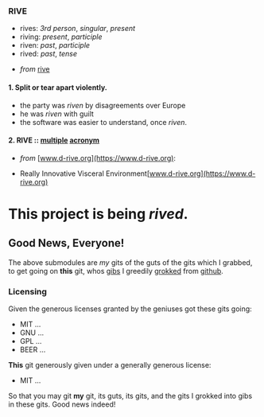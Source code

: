 ### RIVE

+ rives: _3rd person_, _singular_, _present_
+ riving: _present_, _participle_
+ riven: _past_, _participle_
+ rived: _past_, _tense_
- _from_ [rive](http://www.google.com/dictionary?langpair=en|en&q=rive&hl=en&aq=f)

#### 1. Split or tear apart violently.

* the party was _riven_ by disagreements over Europe
* he was _riven_ with guilt
* the software was easier to understand, once _riven_.

#### 2. RIVE :: [multiple](http://en.wikipedia.org/wiki/Multiset) [acronym](http://www.google.com/dictionary?langpair=en|en&q=acronym&hl=en&aq=f)

* _from_ [www.d-rive.org](https://www.d-rive.org):
+ Really Innovative Visceral Environment[www.d-rive.org](https://www.d-rive.org)


This project is being _rived_.
==============================

## Good News, Everyone!

The above submodules are _my_ gits of the guts of the gits which I grabbed,
to get going on **this** git, whos [gibs](http://en.wikipedia.org/wiki/Gib_(video_gaming)) I greedily [grokked](http://en.wikipedia.org/wiki/Grok) from [github](https://www.github.com).

### Licensing

Given the generous licenses granted by the geniuses got these gits going:

+ MIT ...
+ GNU ...
+ GPL ...
+ BEER ...

**This** git generously given under a generally generous license:

+ MIT ...

So that you may git **my** git, its guts, its gits, and the gits I grokked into gibs in these gits. Good news indeed!


